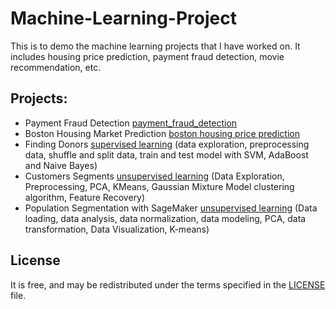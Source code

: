 # Machine-Learning-Project
This is to demo the machine learning projects that I have worked on. It includes housing price prediction, payment fraud detection, movie recommendation, etc.

## Projects:

- Payment Fraud Detection [payment_fraud_detection](https://github.com/DreamSkyMXDan/Machine-Learning-Project/blob/master/project/Fraud_Detection_Exercise.ipynb)
- Boston Housing Market Prediction [boston housing price prediction](https://github.com/DreamSkyMXDan/Machine-Learning-Project/blob/master/project/boston_housing.ipynb)
- Finding Donors [supervised learning](https://github.com/DreamSkyMXDan/Machine-Learning-Project/blob/master/project/finding_donors.ipynb) (data exploration, preprocessing data, shuffle and split data, train and test model with SVM, AdaBoost and Naive Bayes)
- Customers Segments [unsupervised learning](https://github.com/DreamSkyMXDan/Machine-Learning-Project/blob/master/project/customer_segments.ipynb) (Data Exploration, Preprocessing, PCA, KMeans, Gaussian Mixture Model clustering algorithm, Feature Recovery)
- Population Segmentation with SageMaker [unsupervised learning](https://github.com/DreamSkyMXDan/Machine-Learning-Project/blob/master/project/Pop_Segmentation_Exercise.ipynb) (Data loading, data analysis, data normalization, data modeling, PCA, data transformation, Data Visualization, K-means)

## License
It is free, and may be redistributed under the terms specified in the [LICENSE](https://github.com/DreamSkyMXDan/Machine-Learning-Project/blob/master/project/LICENSE) file.
